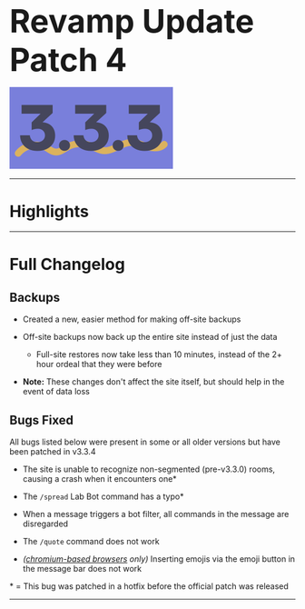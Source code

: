 <h1 style="font-size:4em;margin-bottom:0.25em;">
    Revamp Update Patch 4
</h1>

<img src="/public/v3.3.3.svg" height="10%" alt="v3.3.1">

<hr>

<!-- Released on Monday, February 26th, 2024

<hr> -->

<style>
    h1 {
        font-size: 2em;
    }
</style>

# Highlights

<hr>

# Full Changelog

## Backups

- Created a new, easier method for making off-site backups

- Off-site backups now back up the entire site instead of just the data

  - Full-site restores now take less than 10 minutes, instead of the 2+ hour ordeal that they were before

- **Note:** These changes don't affect the site itself, but should help in the event of data loss

## Bugs Fixed

All bugs listed below were present in some or all older versions but have been patched in v3.3.4

- The site is unable to recognize non-segmented (pre-v3.3.0) rooms, causing a crash when it encounters one*

- The `/spread` Lab Bot command has a typo*

- When a message triggers a bot filter, all commands in the message are disregarded

- The `/quote` command does not work

- *([chromium-based browsers](https://en.wikipedia.org/wiki/Chromium_(web_browser)#Browsers_based_on_Chromium) only)* Inserting emojis via the emoji button in the message bar does not work

\* = This bug was patched in a hotfix before the official patch was released

<hr>

<!-- Backup Google Chat Revamp Update Patch 3 (v3.3.3), Released 2/26/2024  
<img src="../public/logo.svg" height="10%" alt="Backup Google Chat"> -->
